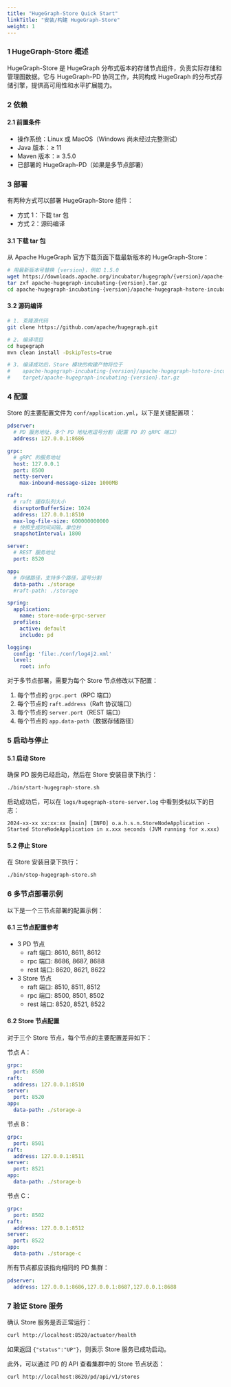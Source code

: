 ```yaml
---
title: "HugeGraph-Store Quick Start"
linkTitle: "安装/构建 HugeGraph-Store"
weight: 1
---
```


### 1 HugeGraph-Store 概述

HugeGraph-Store 是 HugeGraph 分布式版本的存储节点组件，负责实际存储和管理图数据。它与 HugeGraph-PD 协同工作，共同构成 HugeGraph 的分布式存储引擎，提供高可用性和水平扩展能力。

### 2 依赖

#### 2.1 前置条件

- 操作系统：Linux 或 MacOS（Windows 尚未经过完整测试）
- Java 版本：≥ 11
- Maven 版本：≥ 3.5.0
- 已部署的 HugeGraph-PD（如果是多节点部署）

### 3 部署

有两种方式可以部署 HugeGraph-Store 组件：

- 方式 1：下载 tar 包
- 方式 2：源码编译

#### 3.1 下载 tar 包

从 Apache HugeGraph 官方下载页面下载最新版本的 HugeGraph-Store：

```bash
# 用最新版本号替换 {version}，例如 1.5.0
wget https://downloads.apache.org/incubator/hugegraph/{version}/apache-hugegraph-incubating-{version}.tar.gz  
tar zxf apache-hugegraph-incubating-{version}.tar.gz
cd apache-hugegraph-incubating-{version}/apache-hugegraph-hstore-incubating-{version}
```

#### 3.2 源码编译

```bash
# 1. 克隆源代码
git clone https://github.com/apache/hugegraph.git

# 2. 编译项目
cd hugegraph
mvn clean install -DskipTests=true

# 3. 编译成功后，Store 模块的构建产物将位于
#    apache-hugegraph-incubating-{version}/apache-hugegraph-hstore-incubating-{version}
#    target/apache-hugegraph-incubating-{version}.tar.gz
```

### 4 配置

Store 的主要配置文件为 `conf/application.yml`，以下是关键配置项：

```yaml
pdserver:
  # PD 服务地址，多个 PD 地址用逗号分割（配置 PD 的 gRPC 端口）
  address: 127.0.0.1:8686

grpc:
  # gRPC 的服务地址
  host: 127.0.0.1
  port: 8500
  netty-server:
    max-inbound-message-size: 1000MB

raft:
  # raft 缓存队列大小
  disruptorBufferSize: 1024
  address: 127.0.0.1:8510
  max-log-file-size: 600000000000
  # 快照生成时间间隔，单位秒
  snapshotInterval: 1800

server:
  # REST 服务地址
  port: 8520

app:
  # 存储路径，支持多个路径，逗号分割
  data-path: ./storage
  #raft-path: ./storage

spring:
  application:
    name: store-node-grpc-server
  profiles:
    active: default
    include: pd

logging:
  config: 'file:./conf/log4j2.xml'
  level:
    root: info
```

对于多节点部署，需要为每个 Store 节点修改以下配置：

1. 每个节点的 `grpc.port`（RPC 端口）
2. 每个节点的 `raft.address`（Raft 协议端口）
3. 每个节点的 `server.port`（REST 端口）
4. 每个节点的 `app.data-path`（数据存储路径）

### 5 启动与停止

#### 5.1 启动 Store

确保 PD 服务已经启动，然后在 Store 安装目录下执行：

```bash
./bin/start-hugegraph-store.sh
```

启动成功后，可以在 `logs/hugegraph-store-server.log` 中看到类似以下的日志：

```
2024-xx-xx xx:xx:xx [main] [INFO] o.a.h.s.n.StoreNodeApplication - Started StoreNodeApplication in x.xxx seconds (JVM running for x.xxx)
```

#### 5.2 停止 Store

在 Store 安装目录下执行：

```bash
./bin/stop-hugegraph-store.sh
```

### 6 多节点部署示例

以下是一个三节点部署的配置示例：

#### 6.1 三节点配置参考

- 3 PD 节点
  - raft 端口: 8610, 8611, 8612
  - rpc 端口: 8686, 8687, 8688
  - rest 端口: 8620, 8621, 8622
- 3 Store 节点
  - raft 端口: 8510, 8511, 8512
  - rpc 端口: 8500, 8501, 8502
  - rest 端口: 8520, 8521, 8522

#### 6.2 Store 节点配置

对于三个 Store 节点，每个节点的主要配置差异如下：

节点 A：
```yaml
grpc:
  port: 8500
raft:
  address: 127.0.0.1:8510
server:
  port: 8520
app:
  data-path: ./storage-a
```

节点 B：
```yaml
grpc:
  port: 8501
raft:
  address: 127.0.0.1:8511
server:
  port: 8521
app:
  data-path: ./storage-b
```

节点 C：
```yaml
grpc:
  port: 8502
raft:
  address: 127.0.0.1:8512
server:
  port: 8522
app:
  data-path: ./storage-c
```

所有节点都应该指向相同的 PD 集群：
```yaml
pdserver:
  address: 127.0.0.1:8686,127.0.0.1:8687,127.0.0.1:8688
```

### 7 验证 Store 服务

确认 Store 服务是否正常运行：

```bash
curl http://localhost:8520/actuator/health
```

如果返回 `{"status":"UP"}`，则表示 Store 服务已成功启动。

此外，可以通过 PD 的 API 查看集群中的 Store 节点状态：

```bash
curl http://localhost:8620/pd/api/v1/stores
```

